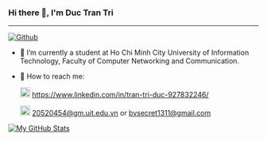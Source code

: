 ### Hi there 👋, I'm Duc Tran Tri

---
[![Github](https://img.shields.io/github/followers/ductt02?label=Follow&style=social)](https://github.com/ductt02)

- 🌱 I’m currently a student at Ho Chi Minh City University of Information Technology, Faculty of Computer Networking and
Communication.
- 🌱 How to reach me:

  <img src="https://cdn-icons-png.flaticon.com/512/174/174857.png" width="20px" height="20px" style="text-align: center;"> https://www.linkedin.com/in/tran-tri-duc-927832246/

  <img src="https://user-images.githubusercontent.com/79967416/136422176-6d75e603-b4ca-4bf1-aa7c-1024e857cd7f.png" width="20px" height="20px"> 20520454@gm.uit.edu.vn or bvsecret1311@gmail.com

[![My GitHub Stats](https://github-readme-stats.vercel.app/api/?username=ductt02&count_private=true&theme=tokyonight&showicons=true)]()

<!--
**ductt02/ductt02** is a ✨ _special_ ✨ repository because its `README.md` (this file) appears on your GitHub profile.

Here are some ideas to get you started:

- 🔭 I’m currently working on ...
- 🌱 I’m currently learning ...
- 👯 I’m looking to collaborate on ...
- 🤔 I’m looking for help with ...
- 💬 Ask me about ...
- 📫 How to reach me: ...
- 😄 Pronouns: ...
- ⚡ Fun fact: ...
-->
